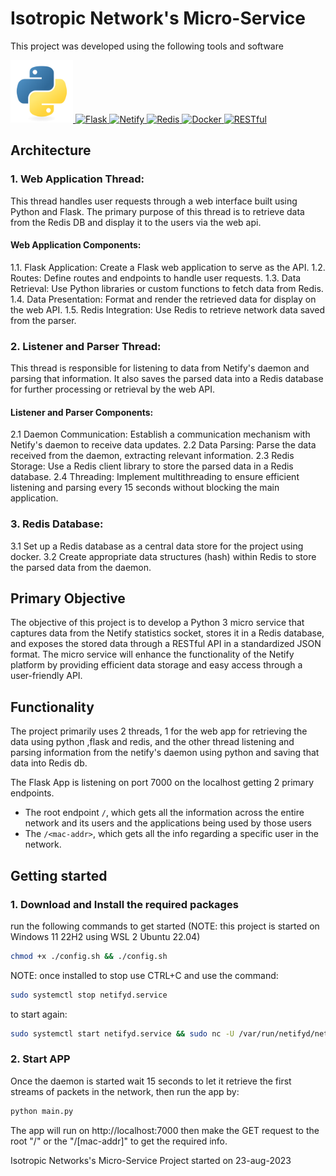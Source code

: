 # Isotropic Network's Micro-Service

This project was developed using the following tools and software

<div>
<a href="https://www.python.org/">
<img src="https://raw.githubusercontent.com/devicons/devicon/master/icons/python/python-original.svg" alt="Python" width="100" height="100" />
</a><a href="https://flask.palletsprojects.com/en/2.3.x/">
<img src="https://camo.githubusercontent.com/3638770a498aa8a62be0fb35f9217dbc78a50d739e1f6cdc64ef88def23aa1ec/68747470733a2f2f666c61736b2e70616c6c65747370726f6a656374732e636f6d2f656e2f312e312e782f5f696d616765732f666c61736b2d6c6f676f2e706e67" alt="Flask" width="200" height="100" />
</a><a href="https://www.netify.ai">
<img src="https://www.netify.ai/images/netify-dark.svg" alt="Netify" width="200" height="100" />
</a><a href="https://redis.io/">
<img src="https://www.stackery.io/assets/images/posts/redis-cache-cluster-support/featured.svg" alt="Redis" width="100" height="100" />
</a><a href="https://www.docker.com/">
<img src="https://www.svgrepo.com/show/331370/docker.svg" alt="Docker" width="100" height="100" />
</a>
<a href="https://restfulapi.net/">
<img src="https://www.snmpcenter.com/wp-content/uploads/2016/10/RESTful-API-logo-for-light-bg.png" alt="RESTful" width="300" height="100" />
</a>
<div>

## Architecture
### 1. Web Application Thread:

This thread handles user requests through a web interface built using Python and Flask.
The primary purpose of this thread is to retrieve data from the Redis DB and display it to the users via the web api.
#### Web Application Components:
  1.1. Flask Application: Create a Flask web application to serve as the API.
  1.2. Routes: Define routes and endpoints to handle user requests.
  1.3. Data Retrieval: Use Python libraries or custom functions to fetch data from Redis.
  1.4. Data Presentation: Format and render the retrieved data for display on the web API.
  1.5. Redis Integration: Use Redis to retrieve network data saved from the parser.

### 2. Listener and Parser Thread:
This thread is responsible for listening to data from Netify's daemon and parsing that information.
It also saves the parsed data into a Redis database for further processing or retrieval by the web API.
#### Listener and Parser Components:
  2.1 Daemon Communication: Establish a communication mechanism with Netify's daemon to receive data updates.
  2.2 Data Parsing: Parse the data received from the daemon, extracting relevant information.
  2.3 Redis Storage: Use a Redis client library to store the parsed data in a Redis database.
  2.4 Threading: Implement multithreading to ensure efficient listening and parsing every 15 seconds without blocking the main application.

### 3. Redis Database:
  3.1 Set up a Redis database as a central data store for the project using docker.
  3.2 Create appropriate data structures (hash) within Redis to store the parsed data from the daemon.


## Primary Objective

The objective of this project is to develop a Python 3 micro service that captures data from the Netify statistics socket, stores it in a Redis database, and exposes the stored data through a RESTful API in a standardized JSON format. The micro service will enhance the functionality of the Netify platform by providing efficient data storage and easy access through a user-friendly API.

## Functionality

The project primarily uses 2 threads, 1 for the web app for retrieving the data using python ,flask and redis, and the other thread listening and parsing information from the netify's daemon using python and saving that data into Redis db.

The Flask App is  listening on port 7000 on the localhost getting 2 primary endpoints.

- The root endpoint `/`, which gets all the information across the entire network and its users and the applications being used by those users
- The `/<mac-addr>`, which gets all the info regarding a specific user in the network.

## Getting started
### 1. Download and Install the required packages
run the following commands to get started (NOTE: this project is started on Windows 11 22H2 using WSL 2 Ubuntu 22.04)

```bash
chmod +x ./config.sh && ./config.sh
```

NOTE: 
once installed to stop use CTRL+C and use the command:
```bash
sudo systemctl stop netifyd.service
```
to start again:
```bash
sudo systemctl start netifyd.service && sudo nc -U /var/run/netifyd/netifyd.sock
```

### 2. Start APP
Once the daemon is started wait 15 seconds to let it retrieve the first streams of packets in the network, then run the app by:
```bash
python main.py
```
The app will run on http://localhost:7000
then make the GET request to the root "/" or the "/[mac-addr]" to get the required info.

Isotropic Networks's Micro-Service Project started on 23-aug-2023
